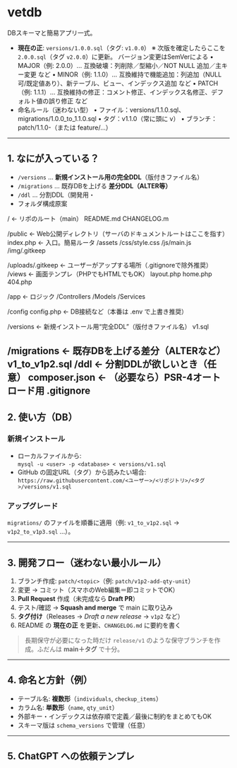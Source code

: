 # vetdb
DBスキーマと簡易アプリ一式。

- **現在の正**: `versions/1.0.0.sql`（タグ: `v1.0.0`） 
※ 次版を確定したらここを `2.0.0.sql`（タグ `v2.0.0`）に更新。
バージョン変更はSemVerによる
	•	MAJOR（例: 2.0.0）… 互換破壊：列削除／型縮小／NOT NULL 追加／主キー変更 など
	•	MINOR（例: 1.1.0）… 互換維持で機能追加：列追加（NULL可/既定値あり）、新テーブル、ビュー、インデックス追加 など
	•	PATCH（例: 1.1.1）… 互換維持の修正：コメント修正、インデックス名修正、デフォルト値の誤り修正 など
- 命名ルール（迷わない型）
	•	ファイル：versions/1.1.0.sql、migrations/1.0.0_to_1.1.0.sql
	•	タグ：v1.1.0（常に頭に v）
	•	ブランチ：patch/1.1.0-<topic>（または feature/…）
---

## 1. なにが入っている？
- `/versions` … **新規インストール用の完全DDL**（版付きファイル名）
- `/migrations` … 既存DBを上げる **差分DDL（ALTER等）**
- `/ddl` … 分割DDL（開発用・
- フォルダ構成原案

/                 ← リポのルート（main）
  README.md
  CHANGELOG.m

/public         ← Web公開ディレクトリ（サーバのドキュメントルートはここを指す）
    index.php     ← 入口。簡易ルータ
  /assets
      /css/style.css
      /js/main.js
      /img/.gitkeep

/uploads/.gitkeep  ← ユーザーがアップする場所（.gitignoreで除外推奨）
/views          ← 画面テンプレ（PHPでもHTMLでもOK）
    layout.php
    home.php
    404.php

/app            ← ロジック
    /Controllers
    /Models
    /Services

/config
    config.php    ← DB接続など（本番は .env で上書き推奨）

/versions       ← 新規インストール用“完全DDL”（版付きファイル名）
    v1.sql

/migrations     ← 既存DBを上げる差分（ALTERなど）
    v1_to_v1p2.sql
/ddl            ← 分割DDLが欲しいとき（任意）
  composer.json   ← （必要なら）PSR-4オートロード用
  .gitignore
---

## 2. 使い方（DB）

### 新規インストール
- ローカルファイルから:  
  `mysql -u <user> -p <database> < versions/v1.sql`
- GitHub の固定URL（タグ）から読みたい場合:  
  `https://raw.githubusercontent.com/<ユーザー>/<リポジトリ>/<タグ>/versions/v1.sql`

### アップグレード
`migrations/` のファイルを順番に適用（例: `v1_to_v1p2.sql` → `v1p2_to_v1p3.sql` …）。

---

## 3. 開発フロー（迷わない最小ルール）
1. ブランチ作成: `patch/<topic>`（例: `patch/v1p2-add-qty-unit`）
2. 変更 → コミット（スマホのWeb編集＝即コミットでOK）
3. **Pull Request** 作成（未完成なら **Draft PR**）
4. テスト/確認 → **Squash and merge** で main に取り込み
5. **タグ付け**（Releases → *Draft a new release* → `v1p2` など）
6. README の **現在の正** を更新、`CHANGELOG.md` に要約を書く

> 長期保守が必要になった時だけ `release/v1` のような保守ブランチを作成。ふだんは **main＋タグ** で十分。

---

## 4. 命名と方針（例）
- テーブル名: **複数形**（`individuals`, `checkup_items`）  
- カラム名: **単数形**（`name`, `qty_unit`）  
- 外部キー・インデックスは依存順で定義／最後に制約をまとめてもOK  
- スキーマ版は `schema_versions` で管理（任意）

---

## 5. ChatGPT への依頼テンプレ

